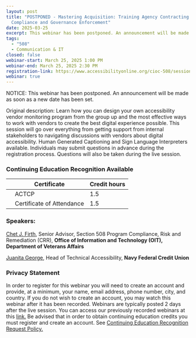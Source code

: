 ```yaml
---
layout: post
title: "POSTPONED - Mastering Acquisition: Training Agency Contracting Teams on 508
  Compliance and Governance Enforcement"
date: 2025-03-25
excerpt: This webinar has been postponed. An announcement will be made as soon as a new date has been set.
tags:
  - "508"
  - Communication & IT
closed: false
webinar-start: March 25, 2025 1:00 PM
webinar-end: March 25, 2025 2:30 PM
registration-link: https://www.accessibilityonline.org/cioc-508/session?id=111156
webinar: true
---
```

NOTICE: This webinar has been postponed. An announcement will be made as soon as a new date has been set.

Original description: Learn how you can design your own accessibility vendor monitoring program from the group up and the most effective ways to work with vendors to create the best digital experience possible. This session will go over everything from getting support from internal stakeholders to navigating discussions with vendors about digital accessibility. Human Generated Captioning and Sign Language Interpreters available. Individuals may submit questions in advance during the registration process. Questions will also be taken during the live session.

### Continuing Education Recognition Available

|     | **Certificate**           | **Credit hours** |
| --- | ------------------------- | ---------------- |
|     | ACTCP                     | 1.5              |
|     | Certificate of Attendance | 1.5              |

### Speakers:

[Chet J. Firth](https://www.accessibilityonline.org/speakers/speaker.aspx?id=11004&ret=Mastering%20Acquisition:%20Training%20Agency%20Contracting%20Teams%20on%20508%20Compliance%20and%20Governance%20Enforcement), Senior Advisor, Section 508 Program Compliance, Risk and Remediation (CRR), **Office of Information and Technology (OIT), Department of Veterans Affairs**

[Juanita George](https://www.accessibilityonline.org/speakers/speaker.aspx?id=11118&ret=Mastering%20Acquisition:%20Training%20Agency%20Contracting%20Teams%20on%20508%20Compliance%20and%20Governance%20Enforcement), Head of Technical Accessibility, **Navy Federal Credit Union**

### Privacy Statement

In order to register for this webinar you will need to create an account and provide, at a minimum, your name, email address, phone number, city, and country. If you do not wish to create an account, you may watch this webinar after it has been recorded. Webinars are typically posted 2 days after the live session. You can access our previously recorded webinars at this [link.](https://www.accessibilityonline.org/archives/) Be advised that in order to obtain continuing education credits you must register and create an account. See [Continuing Education Recognition Request Policy.](https://www.accessibilityonline.org/continuing-education/CEUDetails.aspx)

